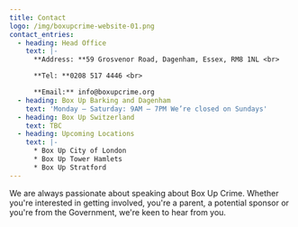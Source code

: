 ```yaml
---
title: Contact
logo: /img/boxupcrime-website-01.png
contact_entries:
  - heading: Head Office
    text: |-
      **Address: **59 Grosvenor Road, Dagenham, Essex, RM8 1NL <br>

      **Tel: **0208 517 4446 <br>

      **Email:** info@boxupcrime.org
  - heading: Box Up Barking and Dagenham
    text: 'Monday – Saturday: 9AM – 7PM We’re closed on Sundays'
  - heading: Box Up Switzerland
    text: TBC
  - heading: Upcoming Locations
    text: |-
      * Box Up City of London
      * Box Up Tower Hamlets
      * Box Up Stratford
---
```

We are always passionate about speaking about Box Up Crime. Whether you're interested in getting involved, you're a parent, a potential sponsor or you're from the Government, we're keen to hear from you.
